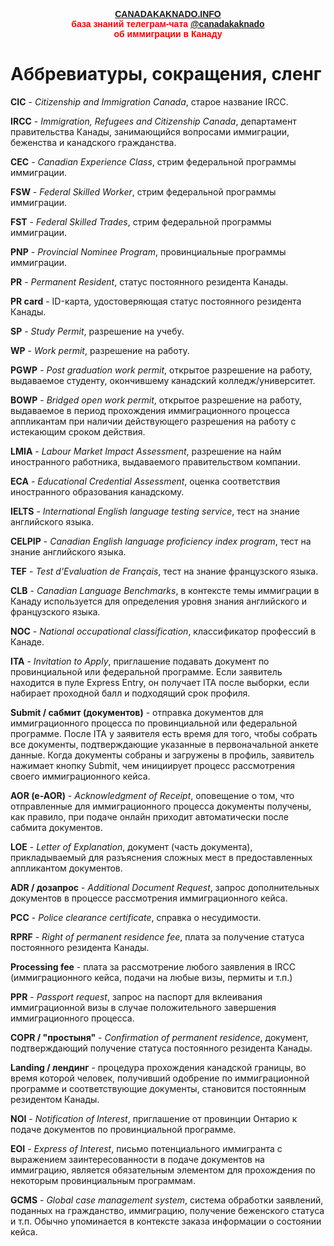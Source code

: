 <p style="color:red; font-family:arial; font-weight:800; text-align:center; font-size:1em; "><a href="http://canadakaknado.info">CANADAKAKNADO.INFO</a><br>база знаний телеграм-чата <a href="https://t.me/canadakaknado">@canadakaknado</a><br>об иммиграции в Канаду</p>

# __Аббревиатуры, сокращения, сленг__

__CIC__ - _Citizenship and Immigration Canada_, старое название IRCC.

__IRCC__ - _Immigration, Refugees and Citizenship Canada_, департамент правительства Канады, занимающийся вопросами иммиграции, беженства и канадского гражданства.

__CEC__ - _Canadian Experience Class_, стрим федеральной программы иммиграции.

__FSW__ - _Federal Skilled Worker_, стрим федеральной программы иммиграции.

__FST__ - _Federal Skilled Trades_, стрим федеральной программы иммиграции.

__PNP__ - _Provincial Nominee Program_, провинциальные программы иммиграции.

__PR__ - _Permanent Resident_, статус постоянного резидента Канады.

__PR card__ - ID-карта, удостоверяющая статус постоянного резидента Канады.

__SP__ - _Study Permit_, разрешение на учебу.

__WP__ - _Work permit_, разрешение на работу.

__PGWP__ - _Post graduation work permit_, открытое разрешение на работу, выдаваемое студенту, окончившему канадский колледж/университет.

__BOWP__ - _Bridged open work permit_, открытое разрешение на работу, выдаваемое в период прохождения иммиграционного процесса аппликантам при наличии действующего разрешения на работу с истекающим сроком действия.

__LMIA__ - _Labour Market Impact Assessment_, разрешение на найм иностранного работника, выдаваемого правительством компании.

__ECA__ -  _Educational Credential Assessment_, оценка соответствия иностранного образования канадскому.

__IELTS__ - _International English language testing service_, тест на знание английского языка.

__CELPIP__ - _Canadian English language proficiency index program_, тест на знание английского языка.

__TEF__ - _Test d'Evaluation de Français_, тест на знание французского языка.

__CLB__ - _Canadian Language Benchmarks_, в контексте темы иммиграции в Канаду используется для определения уровня знания английского и французского языка.

__NOC__ - _National occupational classification_, классификатор профессий в Канаде.

__ITA__ - _Invitation to Apply_, приглашение подавать документ по провинциальной или федеральной программе. Если заявитель находится в пуле Express Entry, он получает ITA после выборки, если набирает проходной балл и подходящий срок профиля. 

__Submit / сабмит (документов)__ - отправка документов для иммиграционного процесса по провинциальной или федеральной программе. После ITA у заявителя есть время для того, чтобы собрать все документы, подтверждающие указанные в первоначальной анкете данные. Когда документы собраны и загружены в профиль, заявитель нажимает кнопку Submit, чем инициирует процесс рассмотрения своего иммиграционного кейса.  

__AOR (e-AOR)__ - _Acknowledgment of Receipt_, оповещение о том, что отправленные для иммиграционного процесса документы получены, как правило, при подаче онлайн приходит автоматически после сабмита документов. 

__LOE__ - _Letter of Explanation_, документ (часть документа), прикладываемый для разъяснения сложных мест в предоставленных аппликантом документов.

__ADR / дозапрос__ - _Additional Document Request_, запрос дополнительных документов в процессе рассмотрения иммиграционного кейса.

__PCC__ - _Police clearance certificate_, справка о несудимости.

__RPRF__ - _Right of permanent residence fee_, плата за получение статуса постоянного резидента Канады.

__Processing fee__ - плата за рассмотрение любого заявления в IRCC (иммиграционного кейса, подачи на любые визы, пермиты и т.п.)

__PPR__ - _Passport request_, запрос на паспорт для вклеивания иммиграционной визы в случае положительного завершения иммиграционного процесса.

__COPR / "простыня"__ - _Confirmation of permanent residence_, документ, подтверждающий получение статуса постоянного резидента Канады.

__Landing / лендинг__ - процедура прохождения канадской границы, во время которой человек, получивший одобрение по иммиграционной программе и соответствующие документы, становится постоянным резидентом Канады.

__NOI__ - _Notification of Interest_, приглашение от провинции Онтарио к подаче документов по провинциальной программе.

__EOI__ - _Express of Interest_, письмо потенциального иммигранта с выражением заинтересованности в подаче документов на иммиграцию, является обязательным элементом для прохождения по некоторым провинциальным программам.

__GCMS__ - _Global case management system_, система обработки заявлений, поданных на гражданство, иммиграцию, получение беженского статуса и т.п. Обычно упоминается в контексте заказа информации о состоянии кейса.
